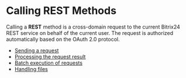 # Calling REST Methods

Calling a **REST** method is a cross-domain request to the current Bitrix24 REST service on behalf of the current user. The request is authorized automatically based on the OAuth 2.0 protocol.

- [Sending a request](./bx24-call-method.md)
- [Processing the request result](./bx24-call-method.md#ajax-result)
- [Batch execution of requests](./bx24-call-batch.md)
- [Handling files](./files.md)